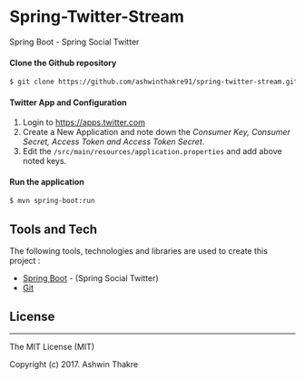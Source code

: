 # Spring-Twitter-Stream 

Spring Boot - Spring Social Twitter

#### Clone the Github repository
```sh
$ git clone https://github.com/ashwinthakre91/spring-twitter-stream.git
```

#### Twitter App and Configuration
1. Login to https://apps.twitter.com
2. Create a New Application and note down the *Consumer Key, Consumer Secret, Access Token and Access Token Secret*. 
3. Edit the `/src/main/resources/application.properties` and add above noted keys.

#### Run the application
```sh
$ mvn spring-boot:run
```

## Tools and Tech

The following tools, technologies and libraries are used to create this project :

* [Spring Boot] - (Spring Social Twitter)
* [Git]

## License
----

The MIT License (MIT)

Copyright (c) 2017. Ashwin Thakre

[Spring Boot]: http://docs.spring.io/spring-boot/docs/current-SNAPSHOT/reference/htmlsingle/
[Git]: https://git-scm.com/

